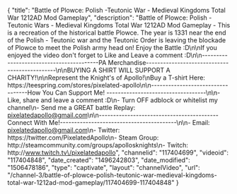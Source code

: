{
    "title": "Battle of Plowce: Polish -Teutonic War - Medieval Kingdoms Total War 1212AD Mod Gameplay",
    "description": "Battle of Plowce: Polish -Teutonic Wars - Medieval Kingdoms Total War 1212AD Mod Gameplay - This is a recreation of the historical battle Plowce.  The year is 1331 near the end of the Polish - Teutonic war and the Teutonic Order is leaving the blockade of Plowce to meet the Polish army head on!  Enjoy the Battle :D\n\nIf you enjoyed the video don't forget to Like and Leave a comment :D\n\n-----------------------------------------PA Merchandise----------------------------------------------\n\nBUYING A SHIRT WILL SUPPORT A CHARITY!\n\nRepresent the Knight's of Apollo!\nBuy a T-shirt Here: https:\/\/teespring.com\/stores\/pixelated-apollo\n\n----------------------------------How You Can Support Me! -----------------------------------\n\n- Like, share and leave a comment :D\n- Turn OFF adblock or whitelist my channel\n- Send me a GREAT battle Replay: pixelatedapollo@gmail.com\n\n------------------------------------------Connect With Me!-----------------------------------------\n\n- Email: pixelatedapollo@gmail.com\n- Twitter: https:\/\/twitter.com\/PixelatedApollo\n- Steam Group:  http:\/\/steamcommunity.com\/groups\/apollosknights\n- Twitch: http:\/\/www.twitch.tv\/pixelatedapollo",
    "channelid": "117404699",
    "videoid": "117404848",
    "date_created": "1496242803",
    "date_modified": "1506478186",
    "type": "captivate",
    "layout": "channelVideo",
    "url": "\/channel-3\/battle-of-plowce-polish-teutonic-war-medieval-kingdoms-total-war-1212ad-mod-gameplay\/117404699-117404848"
}